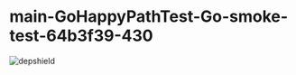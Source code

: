 # main-GoHappyPathTest-Go-smoke-test-64b3f39-430

![depshield](https://depshield.sonatype.org/badges/depshield-prod/main-GoHappyPathTest-Go-smoke-test-64b3f39-430/depshield.svg)